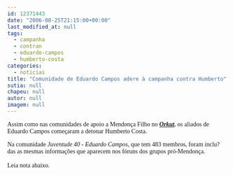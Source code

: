```yaml
---
id: 12371443
date: "2006-08-25T21:15:00+00:00"
last_modified_at: null
tags:
  - campanha
  - contran
  - eduardo-campos
  - humberto-costa
categories:
  - noticias
title: "Comunidade de Eduardo Campos adere à campanha contra Humberto"
sutia: null
chapeu: null
autor: null
imagem: null
---
```

<p><P><FONT face=Verdana>Assim como nas comunidades de apoio a Mendonça Filho no <STRONG><EM><A href=\"https://www.orkut.com/\" target=_blank>Orkut</A></EM></STRONG>, os aliados de Eduardo Campos começaram a detonar Humberto Costa.</FONT></P></p>
<p><P><FONT face=Verdana>Na comunidade <EM>Juventude 40 - Eduardo Campos</EM>, que tem 483 membros, foram inclu?das as mesmas informações que aparecem nos fóruns&nbsp;dos grupos pró-Mendonça.<BR><BR></FONT><FONT face=Verdana>Leia nota abaixo.</FONT></P> </p>
